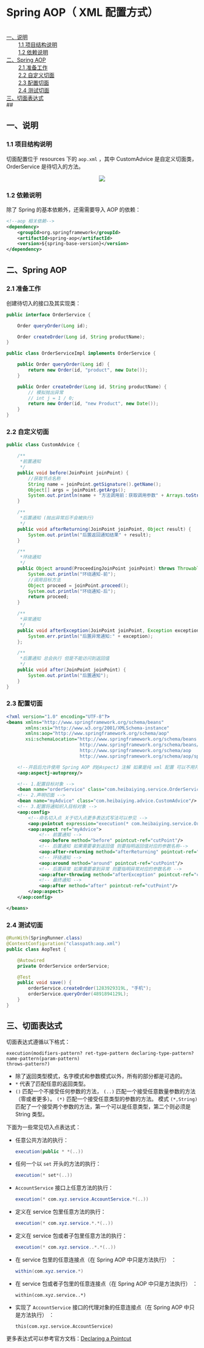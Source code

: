# Spring AOP（ XML 配置方式）
<nav>
<a href="#"></a><br/>
<a href="#一说明">一、说明</a><br/>
&nbsp;&nbsp;&nbsp;&nbsp;&nbsp;&nbsp;&nbsp;&nbsp;<a href="#11-项目结构说明">1.1 项目结构说明</a><br/>
&nbsp;&nbsp;&nbsp;&nbsp;&nbsp;&nbsp;&nbsp;&nbsp;<a href="#12-依赖说明">1.2 依赖说明</a><br/>
<a href="#二Spring-AOP">二、Spring AOP</a><br/>
&nbsp;&nbsp;&nbsp;&nbsp;&nbsp;&nbsp;&nbsp;&nbsp;<a href="#21-准备工作">2.1 准备工作</a><br/>
&nbsp;&nbsp;&nbsp;&nbsp;&nbsp;&nbsp;&nbsp;&nbsp;<a href="#22-自定义切面">2.2 自定义切面</a><br/>
&nbsp;&nbsp;&nbsp;&nbsp;&nbsp;&nbsp;&nbsp;&nbsp;<a href="#23-配置切面">2.3 配置切面</a><br/>
&nbsp;&nbsp;&nbsp;&nbsp;&nbsp;&nbsp;&nbsp;&nbsp;<a href="#24-测试切面">2.4 测试切面</a><br/>
<a href="#三切面表达式">三、切面表达式</a><br/>
</nav>
## 


## 一、说明

### 1.1 项目结构说明

切面配置位于 resources 下的 `aop.xml` ，其中 CustomAdvice 是自定义切面类，OrderService 是待切入的方法。

<div align="center"> <img src="https://gitee.com/heibaiying/spring-samples-for-all/raw/master/pictures/spring-aop.png"/> </div>


### 1.2 依赖说明

除了 Spring 的基本依赖外，还需需要导入 AOP 的依赖：

```xml
<!--aop 相关依赖-->
<dependency>
    <groupId>org.springframework</groupId>
    <artifactId>spring-aop</artifactId>
    <version>${spring-base-version}</version>
</dependency>
```



## 二、Spring AOP

### 2.1 准备工作

创建待切入的接口及其实现类：

```java
public interface OrderService {

    Order queryOrder(Long id);

    Order createOrder(Long id, String productName);
}
```

```java
public class OrderServiceImpl implements OrderService {

    public Order queryOrder(Long id) {
        return new Order(id, "product", new Date());
    }

    public Order createOrder(Long id, String productName) {
        // 模拟抛出异常
        // int j = 1 / 0;
        return new Order(id, "new Product", new Date());
    }
}
```

### 2.2 自定义切面

```java
public class CustomAdvice {

    /**
     *前置通知
     */
    public void before(JoinPoint joinPoint) {
        //获取节点名称
        String name = joinPoint.getSignature().getName();
        Object[] args = joinPoint.getArgs();
        System.out.println(name + "方法调用前：获取调用参数" + Arrays.toString(args));
    }

    /**
     *后置通知 (抛出异常后不会被执行)
     */
    public void afterReturning(JoinPoint joinPoint, Object result) {
        System.out.println("后置返回通知结果" + result);
    }

    /**
     *环绕通知
     */
    public Object around(ProceedingJoinPoint joinPoint) throws Throwable {
        System.out.println("环绕通知-前");
        //调用目标方法
        Object proceed = joinPoint.proceed();
        System.out.println("环绕通知-后");
        return proceed;
    }

    /**
     *异常通知
     */
    public void afterException(JoinPoint joinPoint, Exception exception) {
        System.err.println("后置异常通知:" + exception);
    };

    /**
     *后置通知 总会执行 但是不能访问到返回值
     */
    public void after(JoinPoint joinPoint) {
        System.out.println("后置通知");
    }
}

```

### 2.3 配置切面

```xml
<?xml version="1.0" encoding="UTF-8"?>
<beans xmlns="http://www.springframework.org/schema/beans"
       xmlns:xsi="http://www.w3.org/2001/XMLSchema-instance"
       xmlns:aop="http://www.springframework.org/schema/aop"
       xsi:schemaLocation="http://www.springframework.org/schema/beans
                           http://www.springframework.org/schema/beans/spring-beans.xsd
                           http://www.springframework.org/schema/aop
                           http://www.springframework.org/schema/aop/spring-aop.xsd">

    <!--开启后允许使用 Spring AOP 的@AspectJ 注解 如果是纯 xml 配置 可以不用开启这个声明-->
    <aop:aspectj-autoproxy/>

    <!-- 1.配置目标对象 -->
    <bean name="orderService" class="com.heibaiying.service.OrderServiceImpl"/>
    <!-- 2.声明切面 -->
    <bean name="myAdvice" class="com.heibaiying.advice.CustomAdvice"/>
    <!-- 3.配置将通知织入目标对象 -->
    <aop:config>
        <!--命名切入点 关于切入点更多表达式写法可以参见 -->
        <aop:pointcut expression="execution(* com.heibaiying.service.OrderService.*(..))" id="cutPoint"/>
        <aop:aspect ref="myAdvice">
            <!-- 前置通知 -->
            <aop:before method="before" pointcut-ref="cutPoint"/>
            <!-- 后置通知 如果需要拿到返回值 则要指明返回值对应的参数名称-->
            <aop:after-returning method="afterReturning" pointcut-ref="cutPoint" returning="result"/>
            <!-- 环绕通知 -->
            <aop:around method="around" pointcut-ref="cutPoint"/>
            <!-- 后置异常 如果需要拿到异常 则要指明异常对应的参数名称 -->
            <aop:after-throwing method="afterException" pointcut-ref="cutPoint" throwing="exception"/>
            <!-- 最终通知 -->
            <aop:after method="after" pointcut-ref="cutPoint"/>
        </aop:aspect>
    </aop:config>

</beans>
```

### 2.4 测试切面

```java
@RunWith(SpringRunner.class)
@ContextConfiguration("classpath:aop.xml")
public class AopTest {

    @Autowired
    private OrderService orderService;

    @Test
    public void save() {
        orderService.createOrder(1283929319L, "手机");
        orderService.queryOrder(4891894129L);
    }
}
```



## 三、切面表达式

切面表达式遵循以下格式：

```shell
execution(modifiers-pattern? ret-type-pattern declaring-type-pattern?name-pattern(param-pattern)
throws-pattern?)
```

- 除了返回类型模式，名字模式和参数模式以外，所有的部分都是可选的。
-  `*` 代表了匹配任意的返回类型。
- `()` 匹配一个不接受任何参数的方法， `(..)` 匹配一个接受任意数量参数的方法（零或者更多）。 `(*)` 匹配一个接受任意类型的参数的方法。 模式 `(*,String)` 匹配了一个接受两个参数的方法，第一个可以是任意类型，第二个则必须是 String 类型。

下面为一些常见切入点表达式：

- 任意公共方法的执行：

  ```java
  execution(public * *(..))
  ```

- 任何一个以 `set` 开头的方法的执行：

  ```java
  execution(* set*(..))
  ```

- `AccountService` 接口上任意方法的执行：

  ```java
  execution(* com.xyz.service.AccountService.*(..))
  ```

- 定义在 service 包里任意方法的执行：

  ```java
  execution(* com.xyz.service.*.*(..))
  ```

- 定义在 service 包或者子包里任意方法的执行：

  ```java
  execution(* com.xyz.service..*.*(..))
  ```

- 在 service 包里的任意连接点（在 Spring AOP 中只是方法执行） ：

  ```java
  within(com.xyz.service.*)
  ```

- 在 service 包或者子包里的任意连接点（在 Spring AOP 中只是方法执行） ：

  ```
  within(com.xyz.service..*)
  ```

- 实现了 `AccountService` 接口的代理对象的任意连接点（在 Spring AOP 中只是方法执行） ：

  ```
  this(com.xyz.service.AccountService)
  ```

更多表达式可以参考官方文档：[Declaring a Pointcut](https://docs.spring.io/spring/docs/5.1.3.RELEASE/spring-framework-reference/core.html#aop-pointcuts)

